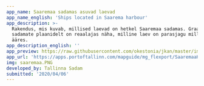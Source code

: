 ```yaml
---
app_name: Saaremaa sadamas asuvad laevad
app_name_english: 'Ships located in Saarema harbour'
app_description: >-
  Rakendus, mis kuvab, millised laevad on hetkel Saaremaa sadamas. Graafilistelt
  sadamate plaanidelt on reaalajas näha, milline laev on parasjagu millise kai
  ääres.
app_description_english: ''
app_preview: https://raw.githubusercontent.com/okestonia/jkan/master/img/saaremaa.PNG
app_url: 'https://apps.portoftallinn.com/mapguide/mg_flexport/SaaremaaHarbour.aspx'
img: saaremaa.PNG
developed_by: Tallinna Sadam
submitted: '2020/04/06'
---
```


